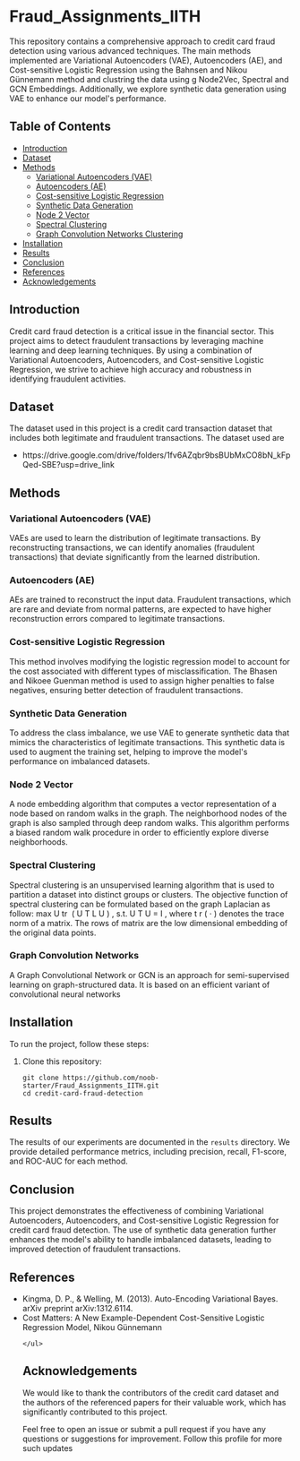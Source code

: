 # Fraud_Assignments_IITH

   <p>This repository contains a comprehensive approach to credit card fraud detection using various advanced techniques. The main methods implemented are Variational Autoencoders (VAE), Autoencoders (AE), and Cost-sensitive Logistic Regression using the Bahnsen and Nikou Günnemann method and clustring the data using g Node2Vec, Spectral and GCN Embeddings. Additionally, we explore synthetic data generation using VAE to enhance our model's performance.</p>

   <h2>Table of Contents</h2>
    <ul>
        <li><a href="#introduction">Introduction</a></li>
        <li><a href="#dataset">Dataset</a></li>
        <li><a href="#methods">Methods</a>
            <ul>
                <li><a href="#variational-autoencoders-vae">Variational Autoencoders (VAE)</a></li>
                <li><a href="#autoencoders-ae">Autoencoders (AE)</a></li>
                <li><a href="#cost-sensitive-logistic-regression">Cost-sensitive Logistic Regression</a></li>
                <li><a href="#synthetic-data-generation">Synthetic Data Generation</a></li>
               <li><a href="#node2vec">Node 2 Vector</a></li>
               <li><a href="#spectral">Spectral Clustering </a></li>
               <li><a href="#gcn">Graph Convolution Networks Clustering</a></li>
            </ul>
        </li>
        <li><a href="#installation">Installation</a></li>
        <li><a href="#results">Results</a></li>
        <li><a href="#conclusion">Conclusion</a></li>
        <li><a href="#references">References</a></li>
        <li><a href="#acknowledgements">Acknowledgements</a></li>
    </ul>

   <h2 id="introduction">Introduction</h2>
    <p>Credit card fraud detection is a critical issue in the financial sector. This project aims to detect fraudulent transactions by leveraging machine learning and deep learning techniques. By using a combination of Variational Autoencoders, Autoencoders, and Cost-sensitive Logistic Regression, we strive to achieve high accuracy and robustness in identifying fraudulent activities.</p>

   <h2 id="dataset">Dataset</h2>
    <p>The dataset used in this project is a credit card transaction dataset that includes both legitimate and fraudulent transactions. The dataset used are </p>
    <ul>
       <li>https://drive.google.com/drive/folders/1fv6AZqbr9bsBUbMxCO8bN_kFpQed-SBE?usp=drive_link</li>
    </ul>

   <h2 id="methods">Methods</h2>
    <h3 id="variational-autoencoders-vae">Variational Autoencoders (VAE)</h3>
    <p>VAEs are used to learn the distribution of legitimate transactions. By reconstructing transactions, we can identify anomalies (fraudulent transactions) that deviate significantly from the learned distribution.</p>

   <h3 id="autoencoders-ae">Autoencoders (AE)</h3>
    <p>AEs are trained to reconstruct the input data. Fraudulent transactions, which are rare and deviate from normal patterns, are expected to have higher reconstruction errors compared to legitimate transactions.</p>

   <h3 id="cost-sensitive-logistic-regression">Cost-sensitive Logistic Regression</h3>
    <p>This method involves modifying the logistic regression model to account for the cost associated with different types of misclassification. The Bhasen and Nikoee Guenman method is used to assign higher penalties to false negatives, ensuring better detection of fraudulent transactions.</p>

   <h3 id="synthetic-data-generation">Synthetic Data Generation</h3>
    <p>To address the class imbalance, we use VAE to generate synthetic data that mimics the characteristics of legitimate transactions. This synthetic data is used to augment the training set, helping to improve the model's performance on imbalanced datasets.</p>

<h3 id="node2vec">Node 2 Vector</h3>
    <p> A node embedding algorithm that computes a vector representation of a node based on random walks in the graph. The neighborhood nodes of the graph is also sampled through deep random walks. This algorithm performs a biased random walk procedure in order to efficiently explore diverse neighborhoods.  </p>
 <h3 id="spectral">Spectral Clustering </h3>
    <p>Spectral clustering is an unsupervised learning algorithm that is used to partition a dataset into distinct groups or clusters. The objective function of spectral clustering can be formulated based on the graph Laplacian as follow: max U tr ⁡ ( U T L U ) , s.t. U T U = I , where t r ( ⋅ ) denotes the trace norm of a matrix. The rows of matrix are the low dimensional embedding of the original data points. </p>

   <h3 id="gcn">Graph Convolution Networks</h3>
    <p>A Graph Convolutional Network or GCN is an approach for semi-supervised learning on graph-structured data. It is based on an efficient variant of convolutional neural networks </p>
    
   <h2 id="installation">Installation</h2>
    <p>To run the project, follow these steps:</p>
    <ol>
        <li>Clone this repository:
            <pre><code>git clone https://github.com/noob-starter/Fraud_Assignments_IITH.git
cd credit-card-fraud-detection</code></pre>
        </li>
    </ol>

   <h2 id="results">Results</h2>
    <p>The results of our experiments are documented in the <code>results</code> directory. We provide detailed performance metrics, including precision, recall, F1-score, and ROC-AUC for each method.</p>

   <h2 id="conclusion">Conclusion</h2>
    <p>This project demonstrates the effectiveness of combining Variational Autoencoders, Autoencoders, and Cost-sensitive Logistic Regression for credit card fraud detection. The use of synthetic data generation further enhances the model's ability to handle imbalanced datasets, leading to improved detection of fraudulent transactions.</p>

   <h2 id="references">References</h2>
    <ul>
        <li>Kingma, D. P., & Welling, M. (2013). Auto-Encoding Variational Bayes. arXiv preprint arXiv:1312.6114.</li>
       <li>Cost Matters: A New Example-Dependent Cost-Sensitive Logistic Regression Model, Nikou Günnemann
</li>
      
    </ul>

   <h2 id="acknowledgements">Acknowledgements</h2>
    <p>We would like to thank the contributors of the credit card dataset and the authors of the referenced papers for their valuable work, which has significantly contributed to this project.</p>

   <p>Feel free to open an issue or submit a pull request if you have any questions or suggestions for improvement. Follow this profile for more such updates </p>
